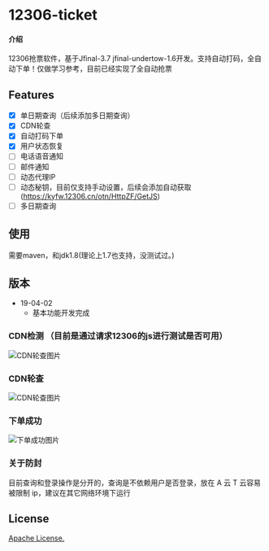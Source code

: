 # 12306-ticket

#### 介绍
12306抢票软件，基于Jfinal-3.7 jfinal-undertow-1.6开发。支持自动打码，全自动下单！仅做学习参考，目前已经实现了全自动抢票




## Features
- [x] 单日期查询（后续添加多日期查询）
- [x] CDN轮查
- [x] 自动打码下单
- [x] 用户状态恢复
- [ ] 电话语音通知
- [ ] 邮件通知
- [ ] 动态代理IP
- [ ] 动态秘钥，目前仅支持手动设置，后续会添加自动获取(https://kyfw.12306.cn/otn/HttpZF/GetJS)
- [ ] 多日期查询

## 使用
 需要maven，和jdk1.8(理论上1.7也支持，没测试过。)

## 版本
- 19-04-02
    - 基本功能开发完成


### CDN检测 （目前是通过请求12306的js进行测试是否可用）
![CDN轮查图片](https://images.gitee.com/uploads/images/2019/0402/192641_eabd71e1_955082.jpeg)


### CDN轮查
![CDN轮查图片](https://images.gitee.com/uploads/images/2019/0402/192316_0901e6b8_955082.png)

### 下单成功
![下单成功图片](https://images.gitee.com/uploads/images/2019/0402/192156_e72faf78_955082.png)


### 关于防封
目前查询和登录操作是分开的，查询是不依赖用户是否登录，放在 A 云 T 云容易被限制 ip，建议在其它网络环境下运行

## License

[Apache License.](https://github.com/pjialin/py12306/blob/master/LICENSE)